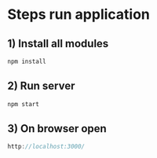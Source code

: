 # Steps run application

## 1) Install all modules
```javascript
npm install
```

## 2) Run server
```javascript
npm start
```


## 3) On browser open
```javascript
http://localhost:3000/
```